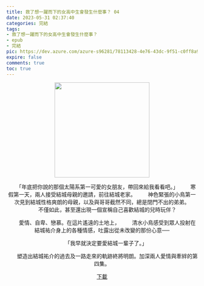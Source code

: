```yaml
---
title: 救了想一躍而下的女高中生會發生什麼事？ 04
date: 2023-05-31 02:37:40
categories: 完結
tags:
- 救了想一躍而下的女高中生會發生什麼事？
- epub
- 完結
pic: https://dev.azure.com/azure-s96281/78113428-4e76-43dc-9f51-c0ff8a913055/_apis/git/repositories/a379171b-de46-4c10-9b0d-00da23959885/items?path=/Epub%20Cover/%E6%95%91%E4%BA%86%E6%83%B3%E4%B8%80%E8%BA%8D%E8%80%8C%E4%B8%8B%E7%9A%84%E5%A5%B3%E9%AB%98%E4%B8%AD%E7%94%9F%E6%9C%83%E7%99%BC%E7%94%9F%E4%BB%80%E9%BA%BC%E4%BA%8B%EF%BC%9F-04.jpg&versionDescriptor%5BversionOptions%5D=0&versionDescriptor%5BversionType%5D=0&versionDescriptor%5Bversion%5D=main&resolveLfs=true&%24format=octetStream&api-version=5.0
expire: false
comments: true
toc: true
---
```


<div style="text-align:center" class="kratos-post-content">

<img width="250px" src="https://dev.azure.com/azure-s96281/78113428-4e76-43dc-9f51-c0ff8a913055/_apis/git/repositories/a379171b-de46-4c10-9b0d-00da23959885/items?path=/Epub%20Cover/%E6%95%91%E4%BA%86%E6%83%B3%E4%B8%80%E8%BA%8D%E8%80%8C%E4%B8%8B%E7%9A%84%E5%A5%B3%E9%AB%98%E4%B8%AD%E7%94%9F%E6%9C%83%E7%99%BC%E7%94%9F%E4%BB%80%E9%BA%BC%E4%BA%8B%EF%BC%9F-04.jpg&versionDescriptor%5BversionOptions%5D=0&versionDescriptor%5BversionType%5D=0&versionDescriptor%5Bversion%5D=main&resolveLfs=true&%24format=octetStream&api-version=5.0">

<p>
　　「年底把你說的那個太陽系第一可愛的女朋友，帶回來給我看看吧。」
　　寒假第一天，兩人接受結城母親的邀請，前往結城老家。
　　神色緊張的小鳥第一次見到結城性格爽朗的母親，以及與哥哥截然不同，總是閉門不出的弟弟。
　　不僅如此，甚至還出現一個宣稱自己喜歡結城的兒時玩伴？

　　愛情、自卑、戀慕。在這片遙遠的土地上，
　　清水小鳥感受到眾人投射在結城祐介身上的各種情感，吐露出從未改變的那份心意──

　　「我早就決定要愛結城一輩子了。」

　　塑造出結城祐介的過去及一路走來的軌跡終將明朗。加深兩人愛情與牽絆的第四集。
</p>

<p>
<a href="https://epubdatabase.azurewebsites.net/EBOOKS/EPUB/完結/救了想一躍而下的女高中生會發生什麼事？/救了想一躍而下的女高中生會發生什麼事？ 04.epub?download=1">下載</a>
</p>

</div>